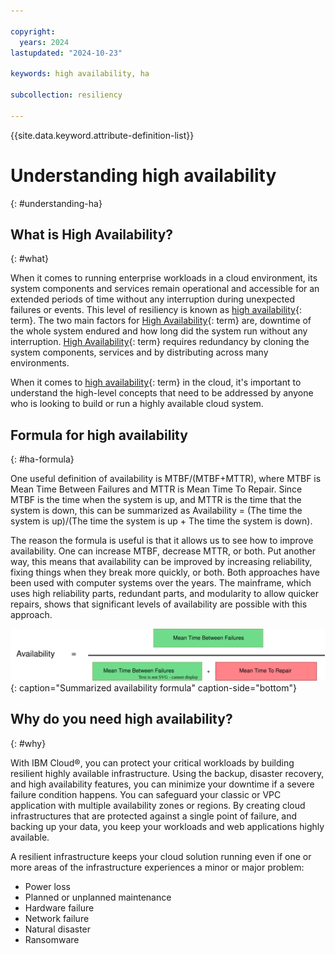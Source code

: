 ```yaml
---

copyright:
  years: 2024
lastupdated: "2024-10-23"

keywords: high availability, ha

subcollection: resiliency

---
```


{{site.data.keyword.attribute-definition-list}}

# Understanding high availability
{: #understanding-ha}

## What is High Availability?
{: #what}

When it comes to running enterprise workloads in a cloud environment, its system components and services remain operational and accessible for an extended periods of time without any interruption during unexpected failures or events. This level of resiliency is known as [high availability](#x2284708){: term}. The two main factors for [High Availability](#x2284708){: term} are, downtime of the whole system endured and how long did the system run without any interruption. [High Availability](#x2284708){: term} requires redundancy by cloning the system components, services and by distributing across many environments.

When it comes to [high availability](#x2284708){: term} in the cloud, it's important to understand the high-level concepts that need to be addressed by anyone who is looking to build or run a highly available cloud system. 


## Formula for high availability
{: #ha-formula}

One useful definition of availability is MTBF/(MTBF+MTTR), where MTBF is Mean Time Between Failures and MTTR is Mean Time To Repair. Since MTBF is the time when the system is up, and MTTR is the time that the system is down, this can be summarized as Availability = (The time the system is up)/(The time the system is up + The time the system is down).

The reason the formula is useful is that it allows us to see how to improve availability. One can increase MTBF, decrease MTTR, or both. Put another way, this means that availability can be improved by increasing reliability, fixing things when they break more quickly, or both. Both approaches have been used with computer systems over the years. The mainframe, which uses high reliability parts, redundant parts, and modularity to allow quicker repairs, shows that significant levels of availability are possible with this approach.

![Availability formula.](images/availability-formula.svg "Availability formula"){: caption="Summarized availability formula" caption-side="bottom"}

## Why do you need high availability?
{: #why}

With IBM Cloud®, you can protect your critical workloads by building resilient highly available infrastructure. Using the backup, disaster recovery, and high availability features, you can minimize your downtime if a severe failure condition happens. You can safeguard your classic or VPC application with multiple availability zones or regions. By creating cloud infrastructures that are protected against a single point of failure, and backing up your data, you keep your workloads and web applications highly available.

A resilient infrastructure keeps your cloud solution running even if one or more areas of the infrastructure experiences a minor or major problem:

- Power loss
- Planned or unplanned maintenance
- Hardware failure
- Network failure
- Natural disaster
- Ransomware
